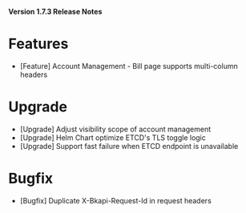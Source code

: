 **Version 1.7.3 Release Notes**


# Features

- [Feature] Account Management - Bill page supports multi-column headers

# Upgrade

- [Upgrade] Adjust visibility scope of account management
- [Upgrade] Helm Chart optimize ETCD's TLS toggle logic
- [Upgrade] Support fast failure when ETCD endpoint is unavailable

# Bugfix

- [Bugfix] Duplicate X-Bkapi-Request-Id in request headers